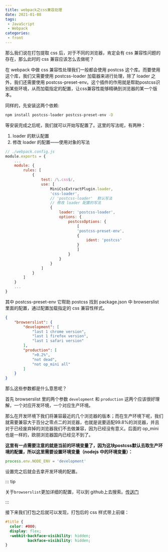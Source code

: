 ```yaml
---
title: webpack之css兼容处理
date: 2021-01-08
tags:
 - JavaScript
 - Webpack
categories:
 - front
---
```


那么我们说在打包提取 css 后，对于不同的浏览器，肯定会有 css 兼容性问题的存在，那么此时的 css 兼容应该怎么去做呢？

在 webpack 中做 css 兼容性处理我们一般都会使用 postcss 这个库。而要使用这个库，我们又需要使用 postcss-loader 加载器来进行处理，除了 loader 之外，我们还需要使用 postcss-preset-env。这个插件的作用就是帮助postcss识别某些环境，从而加载指定的配置，让css兼容性能够精确到浏览器的某一个版本。

同样的，先安装这两个依赖:

```sh
npm install postcss-loader postcss-preset-env -D
```

等安装完成之后呢，我们就可以开始写配置了。这里的写法呢，有两种：

1. loader 的默认配置
2. 修改 loader 的配置——使用对象的写法

```js
// ./webpack.config.js
module.exports = {
    ...
    module: {
        rules: [
            {
                test: /\.css$/,
                use: [
                	MiniCssExtractPlugin.loader,
          			'css-loader',
                    // 'postcss-loader'  默认写法
                    // 修改 loader 配置的写法
                    {
                        loader: 'postcss-loader',
                        options: {
                            postcssOptions: {
                                [
                                'postcss-preset-env',
                                {
                                    ident: 'postcss'
                                }
                                ]
                            }
                        }
                    }
                ]
            }
        ]
    }
    ...
}
```

其中 postcss-preset-env 它帮助 postcss 找到 package.json 中 browserslist 里面的配置，通过配置加载指定的 css 兼容性样式。

```json
{
    "browserslist": {
        "development": [
            "last 1 chrome version",
            "last 1 firefox version",
            "last 1 safari version"
        ],
        "production": [
            ">0.2%",
            "not dead",
            "not op_mini all"
        ]
    }
}
```

那么这些参数都是什么意思呢？

首先 browserslist 里的两个参数 `development` 和 `production` 这两个应该很好理解，一个对应开发环境，一个对应生产环境。

那么在开发环境下我们将兼容最近的几个浏览器的版本；而在生产环境下呢，我们就需要兼容大于百分之零点二的浏览器，也就是说要适配99.8%的浏览器，并且对于已经废弃掉的浏览器我们不去做兼容，因为已经没有意义。后面的 op_mini 也是一样的，欧朋浏览器国内已经见不到了。

**这里有一点需要注意的就是当前的环境变量了，因为这块postcss默认去取生产环境的配置，所以这里需要设置环境变量（nodejs 中的环境变量）：**

```js
process.env.NODE_ENV = 'development'
```

设置完之后就会去拿开发环境的配置。

::: tip

关于`browserslist`更加详细的配置，可以到 github上去搜索。[传送门](https://github.com/browserslist/browserslist)

:::

接下来我们打包之后就可以发现，打包后的 css 样式带上前缀：

```css
#title {
  color: #000;
  display: flex;
  -webkit-backface-visibility: hidden;
          backface-visibility: hidden;
}
```

